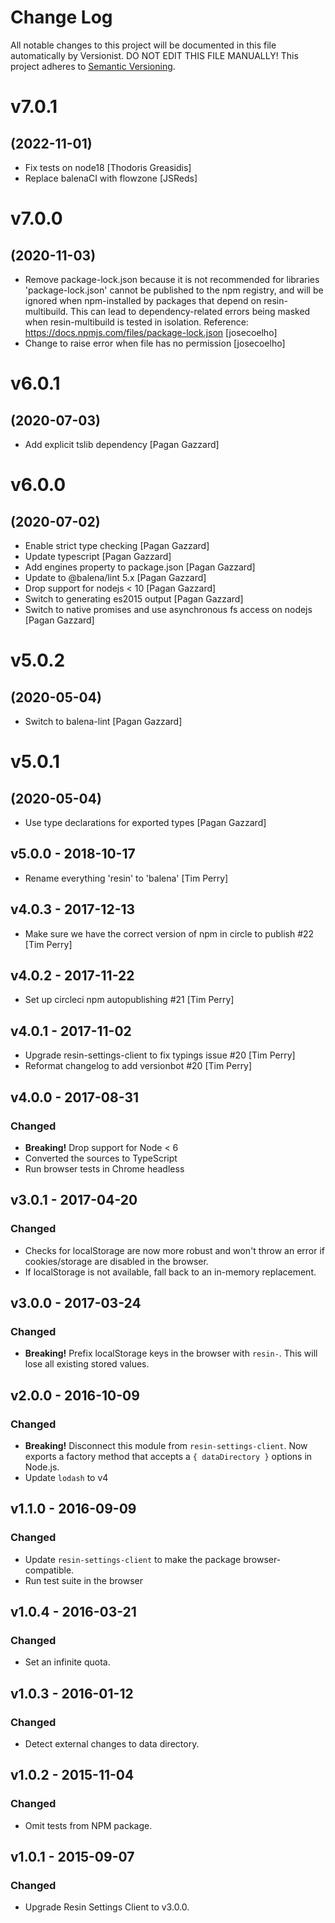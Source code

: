 # Change Log

All notable changes to this project will be documented in this file
automatically by Versionist. DO NOT EDIT THIS FILE MANUALLY!
This project adheres to [Semantic Versioning](http://semver.org/).

# v7.0.1
## (2022-11-01)

* Fix tests on node18 [Thodoris Greasidis]
* Replace balenaCI with flowzone [JSReds]

# v7.0.0
## (2020-11-03)

* Remove package-lock.json because it is not recommended for libraries 'package-lock.json' cannot be published to the npm registry, and will be ignored when npm-installed by packages that depend on resin-multibuild. This can lead to dependency-related errors being masked when resin-multibuild is tested in isolation. Reference: https://docs.npmjs.com/files/package-lock.json [josecoelho]
* Change to raise error when file has no permission [josecoelho]

# v6.0.1
## (2020-07-03)

* Add explicit tslib dependency [Pagan Gazzard]

# v6.0.0
## (2020-07-02)

* Enable strict type checking [Pagan Gazzard]
* Update typescript [Pagan Gazzard]
* Add engines property to package.json [Pagan Gazzard]
* Update to @balena/lint 5.x [Pagan Gazzard]
* Drop support for nodejs < 10 [Pagan Gazzard]
* Switch to generating es2015 output [Pagan Gazzard]
* Switch to native promises and use asynchronous fs access on nodejs [Pagan Gazzard]

# v5.0.2
## (2020-05-04)

* Switch to balena-lint [Pagan Gazzard]

# v5.0.1
## (2020-05-04)

* Use type declarations for exported types [Pagan Gazzard]

## v5.0.0 - 2018-10-17

* Rename everything 'resin' to 'balena' [Tim Perry]

## v4.0.3 - 2017-12-13

* Make sure we have the correct version of npm in circle to publish #22 [Tim Perry]

## v4.0.2 - 2017-11-22

* Set up circleci npm autopublishing #21 [Tim Perry]

## v4.0.1 - 2017-11-02

* Upgrade resin-settings-client to fix typings issue #20 [Tim Perry]
* Reformat changelog to add versionbot #20 [Tim Perry]

## v4.0.0 - 2017-08-31

### Changed

- **Breaking!** Drop support for Node < 6
- Converted the sources to TypeScript
- Run browser tests in Chrome headless

## v3.0.1 - 2017-04-20

### Changed

- Checks for localStorage are now more robust and won't throw an error
	if cookies/storage are disabled in the browser.
- If localStorage is not available, fall back to an in-memory
	replacement.

## v3.0.0 - 2017-03-24

### Changed

- **Breaking!** Prefix localStorage keys in the browser with `resin-`. This will lose all existing stored values.

## v2.0.0 - 2016-10-09

### Changed

- **Breaking!** Disconnect this module from `resin-settings-client`. Now exports a factory method that accepts a `{ dataDirectory }` options in Node.js.
- Update `lodash` to v4

## v1.1.0 - 2016-09-09

### Changed

- Update `resin-settings-client` to make the package browser-compatible.
- Run test suite in the browser

## v1.0.4 - 2016-03-21

### Changed

- Set an infinite quota.

## v1.0.3 - 2016-01-12

### Changed

- Detect external changes to data directory.

## v1.0.2 - 2015-11-04

### Changed

- Omit tests from NPM package.

## v1.0.1 - 2015-09-07

### Changed

- Upgrade Resin Settings Client to v3.0.0.
